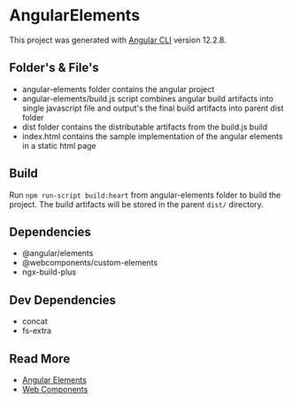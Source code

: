 # AngularElements

This project was generated with [Angular CLI](https://github.com/angular/angular-cli) version 12.2.8.



## Folder's & File's

* angular-elements folder contains the angular project
* angular-elements/build.js script combines angular build artifacts into single javascript file and output's the final build artifacts into parent dist folder
* dist folder contains the distributable artifacts from the build.js build
* index.html contains the sample implementation of the angular elements in a static html page

## Build

Run `npm run-script build:heart` from angular-elements folder to build the project. The build artifacts will be stored in the parent `dist/` directory.

## Dependencies
* @angular/elements
* @webcomponents/custom-elements
* ngx-build-plus

## Dev Dependencies
* concat
* fs-extra

## Read More
* [Angular Elements](https://angular.io/guide/elements)
* [Web Components](https://developer.mozilla.org/en-US/docs/Web/Web_Components)


